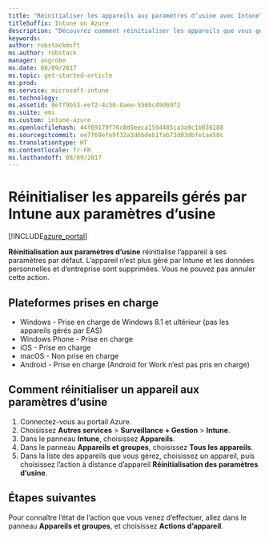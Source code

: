 ```yaml
---
title: "Réinitialiser les appareils aux paramètres d’usine avec Intune"
titleSuffix: Intune on Azure
description: "Découvrez comment réinitialiser les appareils que vous gérez avec Intune à leurs paramètres d’usine."
keywords: 
author: robstackmsft
ms.author: robstack
manager: angrobe
ms.date: 08/09/2017
ms.topic: get-started-article
ms.prod: 
ms.service: microsoft-intune
ms.technology: 
ms.assetid: 8eff9b53-eef2-4c50-8aee-556bc49d69f2
ms.suite: ems
ms.custom: intune-azure
ms.openlocfilehash: 44f69179f76c8d5eeca1594485ca3a9c1b036188
ms.sourcegitcommit: ee7f69efe9f32a1d6bdeb1fab73d03dbfe1ae58c
ms.translationtype: HT
ms.contentlocale: fr-FR
ms.lasthandoff: 08/09/2017
---
```

# <a name="reset-intune-managed-devices-to-factory-settings"></a>Réinitialiser les appareils gérés par Intune aux paramètres d’usine


[!INCLUDE[azure_portal](./includes/azure_portal.md)]

**Réinitialisation aux paramètres d’usine** réinitialise l’appareil à ses paramètres par défaut. L’appareil n’est plus géré par Intune et les données personnelles et d’entreprise sont supprimées. Vous ne pouvez pas annuler cette action.

## <a name="supported-platforms"></a>Plateformes prises en charge

- Windows - Prise en charge de Windows 8.1 et ultérieur (pas les appareils gérés par EAS)
- Windows Phone - Prise en charge
- iOS - Prise en charge
- macOS - Non prise en charge
- Android - Prise en charge (Android for Work n’est pas pris en charge)

## <a name="how-to-reset-a-device-to-factory-settings"></a>Comment réinitialiser un appareil aux paramètres d’usine

1. Connectez-vous au portail Azure.
2. Choisissez **Autres services** > **Surveillance + Gestion** > **Intune**.
3. Dans le panneau **Intune**, choisissez **Appareils**.
4. Dans le panneau **Appareils et groupes**, choisissez **Tous les appareils**.
5. Dans la liste des appareils que vous gérez, choisissez un appareil, puis choisissez l’action à distance d’appareil **Réinitialisation des paramètres d’usine**.

## <a name="next-steps"></a>Étapes suivantes

Pour connaître l’état de l’action que vous venez d’effectuer, allez dans le panneau **Appareils et groupes**, et choisissez **Actions d’appareil**.

